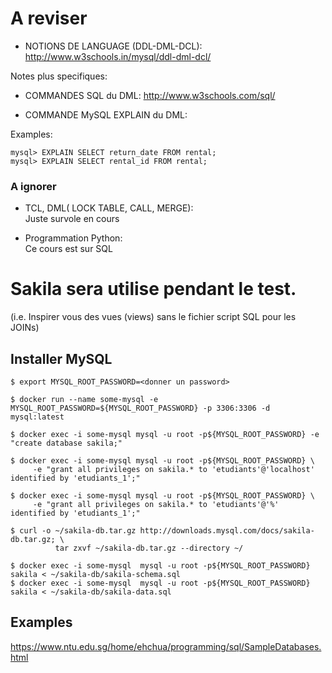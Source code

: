 # A reviser

* NOTIONS DE LANGUAGE (DDL-DML-DCL): http://www.w3schools.in/mysql/ddl-dml-dcl/

Notes plus specifiques: 


* COMMANDES SQL du DML: http://www.w3schools.com/sql/


* COMMANDE MySQL EXPLAIN du DML:

Examples:
```
mysql> EXPLAIN SELECT return_date FROM rental;
mysql> EXPLAIN SELECT rental_id FROM rental;
```

### A ignorer

* TCL, DML( LOCK TABLE, CALL, MERGE):  
   Juste survole en cours
   
* Programmation Python:  
   Ce cours est sur SQL


# Sakila sera utilise pendant le test. 
   (i.e. Inspirer vous des vues (views) sans le fichier script SQL pour les JOINs)

## Installer MySQL

```
$ export MYSQL_ROOT_PASSWORD=<donner un password>
```

```
$ docker run --name some-mysql -e MYSQL_ROOT_PASSWORD=${MYSQL_ROOT_PASSWORD} -p 3306:3306 -d mysql:latest 
```

```
$ docker exec -i some-mysql mysql -u root -p${MYSQL_ROOT_PASSWORD} -e "create database sakila;"
```

```
$ docker exec -i some-mysql mysql -u root -p${MYSQL_ROOT_PASSWORD} \
     -e "grant all privileges on sakila.* to 'etudiants'@'localhost' identified by 'etudiants_1';"
```

```
$ docker exec -i some-mysql mysql -u root -p${MYSQL_ROOT_PASSWORD} \
     -e "grant all privileges on sakila.* to 'etudiants'@'%' identified by 'etudiants_1';"
```

```
$ curl -o ~/sakila-db.tar.gz http://downloads.mysql.com/docs/sakila-db.tar.gz; \
          tar zxvf ~/sakila-db.tar.gz --directory ~/
```

```
$ docker exec -i some-mysql  mysql -u root -p${MYSQL_ROOT_PASSWORD} sakila < ~/sakila-db/sakila-schema.sql
$ docker exec -i some-mysql  mysql -u root -p${MYSQL_ROOT_PASSWORD} sakila < ~/sakila-db/sakila-data.sql
```

## Examples

https://www.ntu.edu.sg/home/ehchua/programming/sql/SampleDatabases.html
